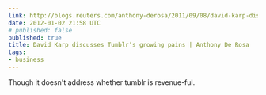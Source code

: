 ```yaml
---
link: http://blogs.reuters.com/anthony-derosa/2011/09/08/david-karp-discusses-tumblrs-growing-pains/
date: 2012-01-02 21:58 UTC
# published: false
published: true
title: David Karp discusses Tumblr’s growing pains | Anthony De Rosa
tags:
- business
---
```


Though it doesn't address whether tumblr is revenue-ful.
